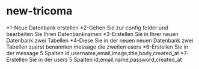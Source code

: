 # new-tricoma
*1-Neue Datenbank erstellen
*2-Gehen Sie zur config folder und bearbeiten Sie Ihren Datenbanknamen
*3-Erstellen Sie in Ihrer neuen Datenbank zwei Tabellen
*4-Diese Sie in der neuen neuen Datenbank zwei Tabellen zuerst benannten message die zweiten users
*6-Erstellen Sie in der message 5 Spalten id,username,email,image,title,body,created_at
*7-Erstellen Sie in der users 5 Spalten id,email,name,password,created_at
